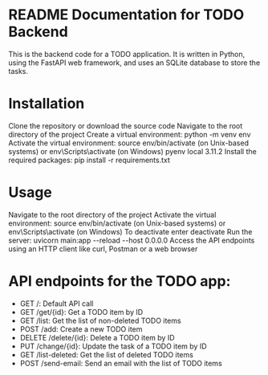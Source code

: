 README Documentation for TODO Backend
=====================================
This is the backend code for a TODO application. It is written in Python, using the FastAPI web framework, and uses an SQLite database to store the tasks.

Installation
============
Clone the repository or download the source code
Navigate to the root directory of the project
Create a virtual environment: python -m venv env
Activate the virtual environment: source env/bin/activate (on Unix-based systems) or env\Scripts\activate (on Windows)
pyenv local 3.11.2
Install the required packages: pip install -r requirements.txt

Usage
============
Navigate to the root directory of the project
Activate the virtual environment: source env/bin/activate (on Unix-based systems) or env\Scripts\activate (on Windows)
To deactivate enter deactivate
Run the server: uvicorn main:app --reload --host 0.0.0.0
Access the API endpoints using an HTTP client like curl, Postman or a web browser

API endpoints for the TODO app:
================================
- GET /: Default API call
- GET /get/{id}: Get a TODO item by ID
- GET /list: Get the list of non-deleted TODO items
- POST /add: Create a new TODO item
- DELETE /delete/{id}: Delete a TODO item by ID
- PUT /change/{id}: Update the task of a TODO item by ID
- GET /list-deleted: Get the list of deleted TODO items
- POST /send-email: Send an email with the list of TODO items